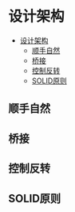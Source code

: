 # 设计架构

<!--ts-->
* [设计架构](#设计架构)
   * [顺手自然](#顺手自然)
   * [桥接](#桥接)
   * [控制反转](#控制反转)
   * [SOLID原则](#solid原则)

<!-- Created by https://github.com/ekalinin/github-markdown-toc -->
<!-- Added by: runner, at: Fri Oct 21 08:28:57 UTC 2022 -->

<!--te-->

## 顺手自然

## 桥接

## 控制反转

## SOLID原则

